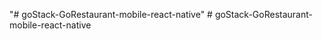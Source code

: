 "# goStack-GoRestaurant-mobile-react-native" 
#   g o S t a c k - G o R e s t a u r a n t - m o b i l e - r e a c t - n a t i v e  
 